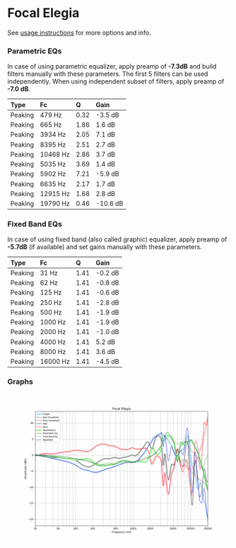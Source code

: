 # Focal Elegia
See [usage instructions](https://github.com/jaakkopasanen/AutoEq#usage) for more options and info.

### Parametric EQs
In case of using parametric equalizer, apply preamp of **-7.3dB** and build filters manually
with these parameters. The first 5 filters can be used independently.
When using independent subset of filters, apply preamp of **-7.0 dB**.

| Type    | Fc       |    Q | Gain     |
|:--------|:---------|:-----|:---------|
| Peaking | 479 Hz   | 0.32 | -3.5 dB  |
| Peaking | 665 Hz   | 1.86 | 1.6 dB   |
| Peaking | 3934 Hz  | 2.05 | 7.1 dB   |
| Peaking | 8395 Hz  | 2.51 | 2.7 dB   |
| Peaking | 10468 Hz | 2.86 | 3.7 dB   |
| Peaking | 5035 Hz  | 3.69 | 1.4 dB   |
| Peaking | 5902 Hz  | 7.21 | -5.9 dB  |
| Peaking | 6635 Hz  | 2.17 | 1.7 dB   |
| Peaking | 12915 Hz | 1.68 | 2.8 dB   |
| Peaking | 19790 Hz | 0.46 | -10.6 dB |

### Fixed Band EQs
In case of using fixed band (also called graphic) equalizer, apply preamp of **-5.7dB**
(if available) and set gains manually with these parameters.

| Type    | Fc       |    Q | Gain    |
|:--------|:---------|:-----|:--------|
| Peaking | 31 Hz    | 1.41 | -0.2 dB |
| Peaking | 62 Hz    | 1.41 | -0.8 dB |
| Peaking | 125 Hz   | 1.41 | -0.6 dB |
| Peaking | 250 Hz   | 1.41 | -2.8 dB |
| Peaking | 500 Hz   | 1.41 | -1.9 dB |
| Peaking | 1000 Hz  | 1.41 | -1.9 dB |
| Peaking | 2000 Hz  | 1.41 | -1.0 dB |
| Peaking | 4000 Hz  | 1.41 | 5.2 dB  |
| Peaking | 8000 Hz  | 1.41 | 3.6 dB  |
| Peaking | 16000 Hz | 1.41 | -4.5 dB |

### Graphs
![](./Focal%20Elegia.png)